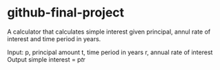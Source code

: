 # github-final-project
A calculator that calculates simple interest given principal, annul rate of interest and time period in years.

Input:
  p, principal amount
  t, time period in years
  r, annual rate of interest
Output
  simple interest = p*t*r
